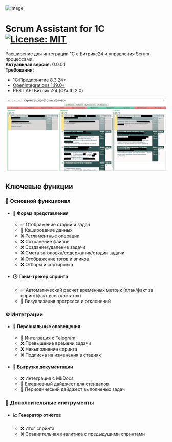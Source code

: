 <img width="934" height="249" alt="image" src="https://github.com/user-attachments/assets/bb41e82a-7094-414c-a563-ae706c9acffa" />

# Scrum Assistant for 1C [![License: MIT](https://img.shields.io/badge/License-MIT-yellow.svg)](https://opensource.org/licenses/MIT)

Расширение для интеграции 1С с Битрикс24 и управления Scrum-процессами.  
**Актуальная версия:** 0.0.0.1  
**Требования:** 
- 1С:Предприятие 8.3.24+
- [OpenIntegrations 1.19.0+](https://github.com/open-integrations)
- REST API Битрикс24 (OAuth 2.0)

![ScreenShot](/screenshots/screen1.png)

## Ключевые функции

### 🌟 Основной функционал
- #### 🤖 **Форма представления**
    - ✅ Отображение стадий и задач
    - 🚧 Кэширование данных
    - ❌ Регламентные операции
    - ❌ Сохранение файлов 
    - ❌ Создание/удаление задачи
    - ❌ Смета заголовка/содержания/стадии задачи
    - ❌ Отображение тэгов и эпиков
    - ❌ Отборы и сортировка

- #### 🕒 **Тайм-трекер спринта** 
    - ✅ Автоматический расчет временных метрик (план/факт за спринт/факт всего/остаток)
    - 🚧 Визуализация прогресса и отклонений

### ⚙️ Интеграции
- ####  🔔 **Персональные оповещения**
    - 🚧 Интеграция с Telegram
    - ❌ Превышение времени задачи
    - ❌ Невыполнение спринта
    - ❌ Подписка на изменения в стадиях

- #### 📁 **Выгрузка документации**
    - ❌ Интеграция с MkDocs
    - 🚧 Ежедневный дайджест для стендапов
    - 🚧 Периодический дайджест выполненых задач
        

### 🚀 Дополнительные инструменты
- #### 📈 **Генератор отчетов**
    - ❌ Итог спринта
    - ❌ Сравнительная аналитика с предыдущими спринтами
    
